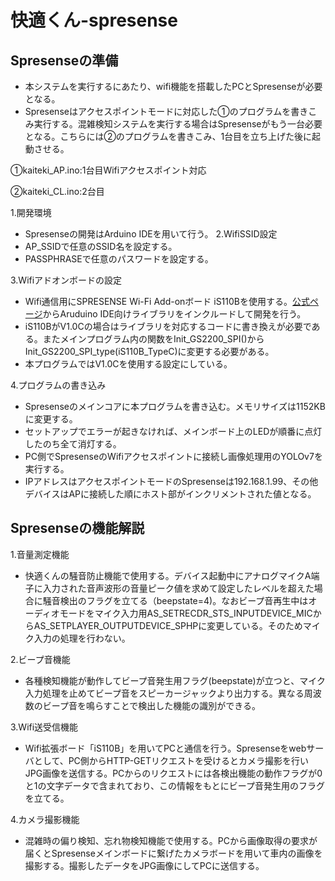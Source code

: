 
# 快適くん-spresense

## Spresenseの準備

   - 本システムを実行するにあたり、wifi機能を搭載したPCとSpresenseが必要となる。
   - Spresenseはアクセスポイントモードに対応した①のプログラムを書きこみ実行する。混雑検知システムを実行する場合はSpresenseがもう一台必要となる。こちらには②のプログラムを書きこみ、1台目を立ち上げた後に起動させる。
   
   ①kaiteki_AP.ino:1台目Wifiアクセスポイント対応
   
   ②kaiteki_CL.ino:2台目

1.開発環境
   - Spresenseの開発はArduino IDEを用いて行う。
2.WifiSSID設定
   - AP_SSIDで任意のSSID名を設定する。
   - PASSPHRASEで任意のパスワードを設定する。

3.Wifiアドオンボードの設定
   - Wifi通信用にSPRESENSE Wi-Fi Add-onボード iS110Bを使用する。[公式ページ](https://idy-design.com/product/is110b.html)からAruduino IDE向けライブラリをインクルードして開発を行う。
   - iS110BがV1.0Cの場合はライブラリを対応するコードに書き換えが必要である。またメインプログラム内の関数をInit_GS2200_SPI()からInit_GS2200_SPI_type(iS110B_TypeC)に変更する必要がある。
   - 本プログラムではV1.0Cを使用する設定にしている。


4.プログラムの書き込み
   - Spresenseのメインコアに本プログラムを書き込む。メモリサイズは1152KBに変更する。
   - セットアップでエラーが起きなければ、メインボード上のLEDが順番に点灯したのち全て消灯する。
   - PC側でSpresenseのWifiアクセスポイントに接続し画像処理用のYOLOv7を実行する。
   - IPアドレスはアクセスポイントモードのSpresenseは192.168.1.99、その他デバイスはAPに接続した順にホスト部がインクリメントされた値となる。

## Spresenseの機能解説

1.音量測定機能
   - 快適くんの騒音防止機能で使用する。デバイス起動中にアナログマイクA端子に入力された音声波形の音量ピーク値を求めて設定したレベルを超えた場合に騒音検出のフラグを立てる（beepstate=4)。なおビープ音再生中はオーディオモードをマイク入力用AS_SETRECDR_STS_INPUTDEVICE_MICからAS_SETPLAYER_OUTPUTDEVICE_SPHPに変更している。そのためマイク入力の処理を行わない。

2.ビープ音機能
   - 各種検知機能が動作してビープ音発生用フラグ(beepstate)が立つと、マイク入力処理を止めてビープ音をスピーカージャックより出力する。異なる周波数のビープ音を鳴らすことで検出した機能の識別ができる。

3.Wifi送受信機能
   - Wifi拡張ボード「iS110B」を用いてPCと通信を行う。Spresenseをwebサーバとして、PC側からHTTP-GETリクエストを受けるとカメラ撮影を行いJPG画像を送信する。PCからのリクエストには各検出機能の動作フラグが0と1の文字データで含まれており、この情報をもとにビープ音発生用のフラグを立てる。

4.カメラ撮影機能
   - 混雑時の偏り検知、忘れ物検知機能で使用する。PCから画像取得の要求が届くとSpresenseメインボードに繋げたカメラボードを用いて車内の画像を撮影する。撮影したデータをJPG画像にしてPCに送信する。


